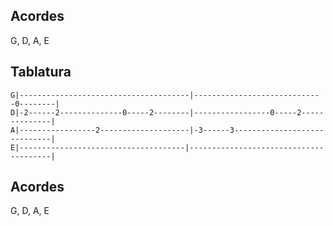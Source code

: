 ## Acordes
G, D, A, E

## Tablatura
```
G|--------------------------------------|-----------------------------0--------| 
D|-2------2--------------0-----2--------|-----------------0-----2--------------| 
A|-----------------2--------------------|-3------3-----------------------------| 
E|-------------------------------------|---------------------------------------|
```

## Acordes
G, D, A, E


